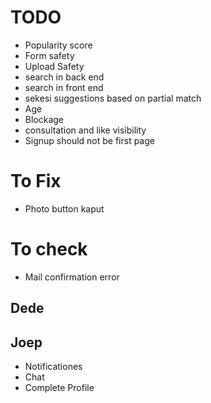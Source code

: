 # TODO

- Popularity score
- Form safety
- Upload Safety
- search in back end
- search in front end
- sekesi suggestions based on partial match
- Age
- Blockage
- consultation and like visibility
- Signup should not be first page
  
  
# To Fix

- Photo button kaput

# To check

- Mail confirmation error


## Dede



## Joep

- Notificationes
- Chat
- Complete Profile

